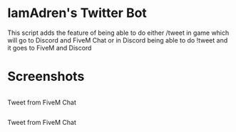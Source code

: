 <h1>IamAdren's Twitter Bot</h1>
<p>This script adds the feature of being able to do either /tweet in game which will go to Discord and FiveM Chat or in Discord being able to do !tweet and it goes to FiveM and Discord</p>

<h1>Screenshots</h1>
<img src="https://i.imgur.com/wRo841E.jpeg" alt="">
<p>Tweet from FiveM Chat</p>

<img src="https://i.imgur.com/wRo841E.jpeg" alt="">
<p>Tweet from FiveM Chat</p>

